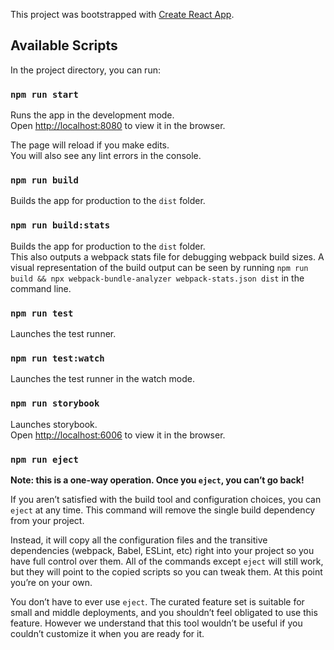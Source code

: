 This project was bootstrapped with [Create React App](https://github.com/facebook/create-react-app).

## Available Scripts

In the project directory, you can run:

### `npm run start`

Runs the app in the development mode.<br />
Open [http://localhost:8080](http://localhost:8080) to view it in the browser.

The page will reload if you make edits.<br />
You will also see any lint errors in the console.

### `npm run build`

Builds the app for production to the `dist` folder.<br />

### `npm run build:stats`

Builds the app for production to the `dist` folder.<br />
This also outputs a webpack stats file for debugging webpack build sizes. 
A visual representation of the build output can be seen by running 
`npm run build && npx webpack-bundle-analyzer webpack-stats.json dist` 
in the command line.

### `npm run test`

Launches the test runner.

### `npm run test:watch`

Launches the test runner in the watch mode.

### `npm run storybook`

Launches storybook.<br />
Open [http://localhost:6006](http://localhost:6006) to view it in the browser.

### `npm run eject`

**Note: this is a one-way operation. Once you `eject`, you can’t go back!**

If you aren’t satisfied with the build tool and configuration choices, you can `eject` at any time. This command will remove the single build dependency from your project.

Instead, it will copy all the configuration files and the transitive dependencies (webpack, Babel, ESLint, etc) right into your project so you have full control over them. All of the commands except `eject` will still work, but they will point to the copied scripts so you can tweak them. At this point you’re on your own.

You don’t have to ever use `eject`. The curated feature set is suitable for small and middle deployments, and you shouldn’t feel obligated to use this feature. However we understand that this tool wouldn’t be useful if you couldn’t customize it when you are ready for it.
